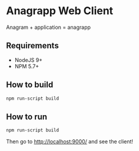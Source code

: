 # Anagrapp Web Client

Anagram + application = anagrapp

## Requirements

- NodeJS 9+
- NPM 5.7+

## How to build 

```bash
npm run-script build
```

## How to run

```bash
npm run-script build
```

Then go to [http://localhost:9000/](http://localhost:9000/) and see the client!
